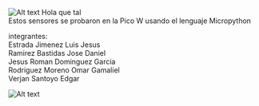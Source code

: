 ![Alt text](https://github.com/JesusEstrad4/Sensores_Pico_W/blob/main/Imagenes_presentacion/logo.jpg)
Hola que tal  
Estos sensores se probaron en la Pico W usando el lenguaje Micropython

integrantes:  
Estrada Jimenez Luis Jesus  
Ramirez Bastidas Jose Daniel 
<br>Jesus Roman Dominguez Garcia  
Rodriguez Moreno Omar Gamaliel  
Verjan Santoyo Edgar  

![Alt text](https://github.com/JesusEstrad4/Sensores_Pico_W/blob/main/Imagenes_presentacion/Pico.jpg)
